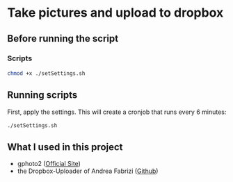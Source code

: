 # Take pictures and upload to dropbox

<!-- ## Install packages

```sh
yes | sudo apt-get update && yes | sudo apt-get upgrade
```

```sh
sudo apt-get install gphoto2
``` -->

## Before running the script

### Scripts
<!-- 
```sh
chmod +x ./captureImageAndUpload.sh
```

```sh
chmod +x ./uploadImages.sh
``` -->

```sh
chmod +x ./setSettings.sh
```
<!-- 
```sh
chmod +x ./dropbox_uploader.sh
``` -->

<!-- ### This is done by the setSettings script:

From here on, you don't have to do anything. The rest of this 'chapter' is done by the script ./setSettings.sh. These are just examples on how it's done. The only thing you should do, is testing whether your DSLR is auto-detected or not. If no, this program won't work for you.

#### Others

```sh
gphoto2 --get-config capturetarget
```

Check the current. If the current is 'Internal RAM', execude next command (replace [choice_number] with the choice number of 'Memory Card'). Otherwise just skip this part

```sh
gphoto2 --set-config capturetarget=[choice_number]
```

#### Example of auto-detect DSLR

Auto-detect your DSLR:

![gphoto2 --auto-detect](prove.jpg)

Here, the DSLR is at USB-port 001/005. This port is used to change permissions.
Change permissions:

```sh
sudo chmod 777 /dev/bus/usb/001/005
``` -->

## Running scripts

First, apply the settings. This will create a cronjob that runs every 6 minutes:

```sh
./setSettings.sh
```

## What I used in this project

- gphoto2 ([Official Site](http://gphoto.org))
- the Dropbox-Uploader of Andrea Fabrizi ([Github](https://github.com/andreafabrizi/Dropbox-Uploader))